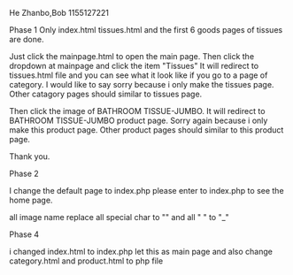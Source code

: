 
He Zhanbo,Bob
1155127221

Phase 1
Only index.html tissues.html and the first 6 goods pages of tissues are done. 

Just click the mainpage.html to open the main page.
Then click the dropdown at mainpage and click the item "Tissues"
It will redirect to tissues.html file and you can see what it look like if you go to a page of category. I would like to say sorry because i only make the tissues page. Other catagory pages should similar to tissues page.

Then click the image of BATHROOM TISSUE-JUMBO. It will redirect to BATHROOM TISSUE-JUMBO product page.
Sorry again because i only make this product page. Other product pages should similar to this product page.


Thank you.

Phase 2 

I change the default page to index.php please enter to index.php to see the home page.


all image name replace all special char to "" and all " " to "_"




Phase 4

i changed index.html to index.php let this as main page 
 and also change category.html and product.html to php file

 
